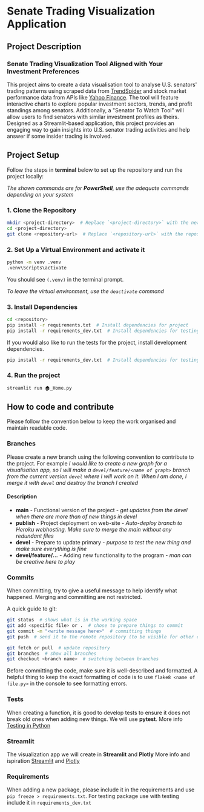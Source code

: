 # Senate Trading Visualization Application

## Project Description

### Senate Trading Visualization Tool Aligned with Your Investment Preferences

This project aims to create a data visualisation tool to analyse U.S. senators' trading patterns using scraped data from [TrendSpider](https://trendspider.com/markets/congress-trading) and stock market performance data from APIs like [Yahoo Finance](https://finance.yahoo.com). The tool will feature interactive charts to explore popular investment sectors, trends, and profit standings among senators. Additionally, a "Senator To Watch Tool" will allow users to find senators with similar investment profiles as theirs. Designed as a Streamlit-based application, this project provides an engaging way to gain insights into U.S. senator trading activities and help answer if some insider trading is involved.

## Project Setup

Follow the steps in **terminal** below to set up the repository and run the project locally:

*The shown commands are for **PowerShell**, use the adequate commands depending on your system*

### 1. Clone the Repository

```sh
mkdir <project-directory>  # Replace `<project-directory>` with the new folder name
cd <project-directory>
git clone <repository-url>  # Replace `<repository-url>` with the repository URL from GitHub
```

### 2. Set Up a Virtual Environment and activate it

```sh
python -m venv .venv
.venv\Scripts\activate
```

You should see `(.venv)` in the terminal prompt.

*To leave the virtual environment, use the `deactivate` command*

### 3. Install Dependencies

```sh
cd <repository>
pip install -r requirements.txt  # Install dependencies for project
pip install -r requirements_dev.txt  # Install dependencies for testing
```

If you would also like to run the tests for the project, install development dependencies.

```sh
pip install -r requirements_dev.txt  # Install dependencies for testing
```

### 4. Run the project

```sh
streamlit run 🏠_Home.py
```

## How to code and contribute

Please follow the convention below to keep the work organised and maintain readable code.

### Branches

Please create a new branch using the following convention to contribute to the project. For example *I would like to create a new graph for a visualisation app, so I will make a `devel/feature/<name of graph>` branch from the current version `devel` where I will work on it. When I am done, I merge it with `devel` and destroy the branch I created*

#### Description

- **main** - Functional version of the project - *get updates from the devel when there are more than of new things in devel*
- **publish** - Project deployment on web-site - *Auto-deploy branch to Heroku webhosting. Make sure to merge the main without any redundant files*
- **devel** - Prepare to update primary - *purpose to test the new thing and make sure everything is fine*
- **devel/feature/...** - Adding new functionality to the program - *man can be creative here to play*

### Commits

When committing, try to give a useful message to help identify what happened. Merging and committing are not restricted.

A quick guide to git:

```sh
git status  # shows what is in the working space
git add <specific file> or .  # chose to prepare things to commit
git commit -m "<write message here>"  # committing things
git push  # send it to the remote repository (to be visible for other contributors)

git fetch or pull  # update repository
git branches  # show all branches
git checkout <branch name>  # switching between branches
```

Before committing the code, make sure it is well-described and formatted. A helpful thing to keep the exact formatting of code is to use `flake8 <name of file.py>` in the console to see formatting errors.

### Tests

When creating a function, it is good to develop tests to ensure it does not break old ones when adding new things. We will use **pytest**. More info [Testing in Python](https://naucse.python.cz/lessons/intro/testing/)

### Streamlit

The visualization app we will create in **Streamlit** and **Plotly** More info and ispiration [Streamlit](https://streamlit.io/gallery) and [Plotly](https://plotly.com/python/)

### Requirements

When adding a new package, please include it in the requirements and use `pip freeze > requirements.txt`. For testing package use with testing include it in `requirements_dev.txt`
